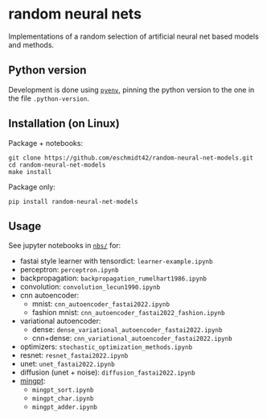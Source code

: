 # random neural nets

Implementations of a random selection of artificial neural net based models and methods.

## Python version

Development is done using [`pyenv`](https://realpython.com/intro-to-pyenv/), pinning the python version to the one in the file `.python-version`.

## Installation (on Linux)

Package + notebooks:

    git clone https://github.com/eschmidt42/random-neural-net-models.git
    cd random-neural-net-models
    make install

Package only:

    pip install random-neural-net-models

## Usage

See jupyter notebooks in [`nbs/`](https://github.com/eschmidt42/random-neural-net-models/tree/main/nbs) for:
* fastai style learner with tensordict: `learner-example.ipynb`
* perceptron: `perceptron.ipynb`
* backpropagation: `backpropagation_rumelhart1986.ipynb`
* convolution: `convolution_lecun1990.ipynb`
* cnn autoencoder:
    * mnist: `cnn_autoencoder_fastai2022.ipynb`
    * fashion mnist: `cnn_autoencoder_fastai2022_fashion.ipynb`
* variational autoencoder:
    * dense: `dense_variational_autoencoder_fastai2022.ipynb`
    * cnn+dense: `cnn_variational_autoencoder_fastai2022.ipynb`
* optimizers: `stochastic_optimization_methods.ipynb`
* resnet: `resnet_fastai2022.ipynb`
* unet: `unet_fastai2022.ipynb`
* diffusion (unet + noise): `diffusion_fastai2022.ipynb`
* [mingpt](https://github.com/karpathy/minGPT):
    * `mingpt_sort.ipynb`
    * `mingpt_char.ipynb`
    * `mingpt_adder.ipynb`
